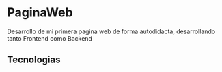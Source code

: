 # PaginaWeb
Desarrollo de mi primera pagina web de forma autodidacta, desarrollando tanto Frontend como Backend

## Tecnologias

